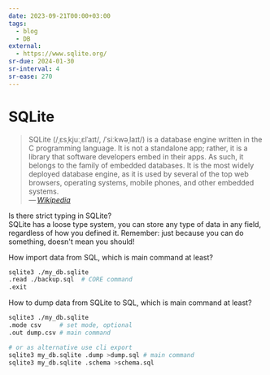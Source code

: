 ```yaml
---
date: 2023-09-21T00:00+03:00
tags:
  - blog
  - DB
external:
  - https://www.sqlite.org/
sr-due: 2024-01-30
sr-interval: 4
sr-ease: 270
---
```


# SQLite

> SQLite (/ˌɛsˌkjuːˌɛlˈaɪt/, /ˈsiːkwəˌlaɪt/) is a database engine written in the
> C programming language. It is not a standalone app; rather, it is a library
> that software developers embed in their apps. As such, it belongs to the
> family of embedded databases. It is the most widely deployed database engine,
> as it is used by several of the top web browsers, operating systems, mobile
> phones, and other embedded systems.\
> — <cite>[Wikipedia](https://en.wikipedia.org/wiki/SQLite)</cite>


Is there strict typing in SQLite?
<br class="f">
SQLite has a loose type system, you can store any type of data in any field,
regardless of how you defined it. Remember: just because you can do something,
doesn't mean you should! <!--SR:!2024-11-11,2,250-->

How import data from SQL, which is main command at least?
<br class="f">
```bash
sqlite3 ./my_db.sqlite
.read ./backup.sql  # CORE command
.exit
```

How to dump data from SQLite to SQL, which is main command at least?
<br class="f">
```bash
sqlite3 ./my_db.sqlite
.mode csv     # set mode, optional
.out dump.csv # main command

# or as alternative use cli export
sqlite3 my_db.sqlite .dump >dump.sql # main command
sqlite3 my_db.sqlite .schema >schema.sql
```
